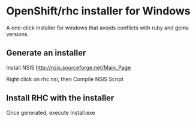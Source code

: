 # OpenShift/rhc installer for Windows

A one-click installer for windows that avoids conflicts with ruby and gems versions.

## Generate an installer

Install NSIS <http://nsis.sourceforge.net/Main_Page>

Right click on rhc.nsi, then Compile NSIS Script

## Install RHC with the installer

Once generated, execute Install.exe
